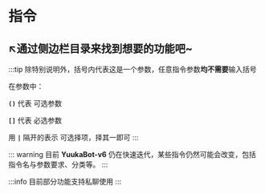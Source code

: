 # 指令

## ↖通过侧边栏目录来找到想要的功能吧~

:::tip
除特别说明外，括号内代表这是一个参数，任意指令参数**均不需要**输入括号

在参数中：

 **`()`** 代表 可选参数

 **`[]`** 代表 必选参数

 用 **`|`** 隔开的表示 可选择项，择其一即可
:::

::: warning
目前 **YuukaBot-v6** 仍在快速迭代，某些指令仍然可能会改变，包括指令名与参数要求、分类等。
:::

:::info
目前部分功能支持私聊使用
:::

